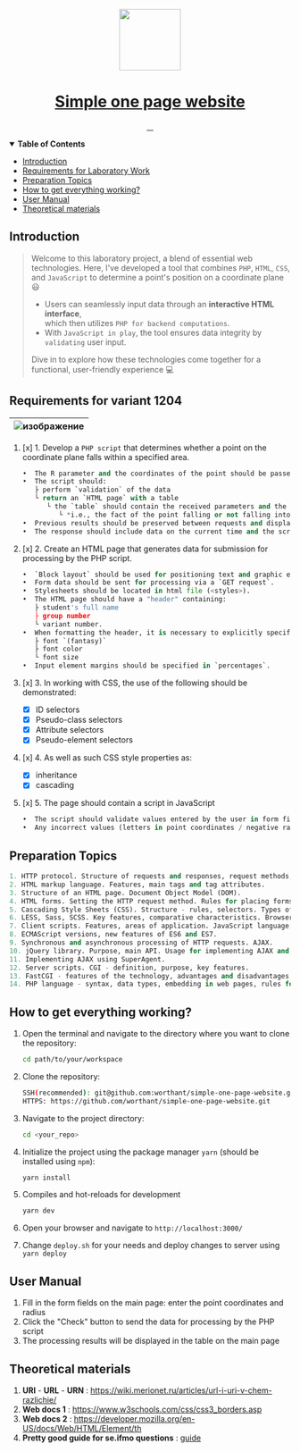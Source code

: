 <p align="center">
  <a href="https://ibb.co/Sv4F0Yq">
    <picture>
      <img src="https://i.ibb.co/nkNxfdh/html.png" height="110">
    </picture>
    <h1 align="center">Simple one page website</h1>
  </a>
</p>

<p align="center">
  <a aria-label="Repo size" href="https://github.com/worthant/simple-one-page-website">
    <img alt="" src="https://img.shields.io/github/repo-size/worthant/simple-one-page-website?style=for-the-badge&logo=github">
  </a>
  <a aria-label="Translation" href="./README_RU.md">
    <img alt="" src="https://img.shields.io/badge/translation-RU-red?style=for-the-badge">
  </a>
  <a aria-label="Build Status" href="https://github.com/worthant/simple-one-page-website/actions">
    <img alt="" src="https://img.shields.io/github/actions/workflow/status/worthant/simple-one-page-website/php.yaml?branch=main&style=for-the-badge&logo=github-actions">
  </a>
  <a aria-label="License" href="./LICENSE">
    <img alt="" src="https://img.shields.io/github/license/worthant/simple-one-page-website?style=for-the-badge">
  </a>
</p>

<details open>
   <summary><b>Table of Contents</b></summary>

- [Introduction](#intro)
- [Requirements for Laboratory Work](#requirements)
- [Preparation Topics](#preparation)
- [How to get everything working?](#setup)
- [User Manual](#manual)
- [Theoretical materials](#theory)

</details>

<a id="intro"></a>

## Introduction

> Welcome to this laboratory project, a blend of essential web technologies. Here, I've developed a tool that combines `PHP`, `HTML`, `CSS`, and `JavaScript` to determine a point's position on a coordinate plane :smiley:
>
> - Users can seamlessly input data through an **interactive HTML interface**,  
> which then utilizes `PHP for backend computations`.  
> - With `JavaScript in play`, the tool ensures data integrity by `validating` user input.  
>
> Dive in to explore how these technologies come together for a functional, user-friendly experience :computer:

<a id="requirements"></a>

## Requirements for variant 1204

   |![изображение](https://github.com/worthant/simple-one-page-website/assets/43885024/4e3bc97e-313b-4592-9476-2a8cd112fe10)|
   |:-:|

   1. [x] 1. Develop a `PHP script` that determines whether a point on the coordinate plane falls within a specified area.

      ```python
      •  The R parameter and the coordinates of the point should be passed to the script via an `HTTP request`.
      •  The script should:
         ├ perform `validation` of the data
         └ return an `HTML page` with a table
            └ the `table` should contain the received parameters and the result of the calculations
               └ *i.e., the fact of the point falling or not falling into the area*
      •  Previous results should be preserved between requests and displayed in the table.
      •  The response should include data on the current time and the script execution time.

   2. [x] 2. Create an HTML page that generates data for submission for processing by the PHP script.

       ```python
       •  `Block layout` should be used for positioning text and graphic elements.
       •  Form data should be sent for processing via a `GET request`.
       •  Stylesheets should be located in html file (<styles>).
       •  The HTML page should have a "header" containing:
          ├ student's full name
          ├ group number
          └ variant number. 
       •  When formatting the header, it is necessary to explicitly specify (in the cascading stylesheet):
          ├ font `(fantasy)`
          ├ font color
          └ font size
       •  Input element margins should be specified in `percentages`.
       ```

   3. [x] 3. In working with CSS, the use of the following should be demonstrated:
      - [x] ID selectors
      - [x] Pseudo-class selectors
      - [x] Attribute selectors
      - [x] Pseudo-element selectors

   4. [x] 4. As well as such CSS style properties as:
      - [x] inheritance
      - [x] cascading

   5. [x] 5. The page should contain a script in JavaScript

       ```python
       •  The script should validate values entered by the user in form fields
       •  Any incorrect values (letters in point coordinates / negative radius / ... ) should be blocked.
       ```

<a id="preparation"></a>

## Preparation Topics

   ```python
   1. HTTP protocol. Structure of requests and responses, request methods, server response codes, request and response headers.
   2. HTML markup language. Features, main tags and tag attributes.
   3. Structure of an HTML page. Document Object Model (DOM).
   4. HTML forms. Setting the HTTP request method. Rules for placing forms on pages, types of input fields.
   5. Cascading Style Sheets (CSS). Structure - rules, selectors. Types of selectors, features of their application. Rule priorities. Advantages of CSS over direct style setting via tag attributes.
   6. LESS, Sass, SCSS. Key features, comparative characteristics. Browser compatibility, translation into "ordinary" CSS.
   7. Client scripts. Features, areas of application. JavaScript language.
   8. ECMAScript versions, new features of ES6 and ES7.
   9. Synchronous and asynchronous processing of HTTP requests. AJAX.
   10. jQuery library. Purpose, main API. Usage for implementing AJAX and working with DOM.
   11. Implementing AJAX using SuperAgent.
   12. Server scripts. CGI - definition, purpose, key features.
   13. FastCGI - features of the technology, advantages and disadvantages relative to CGI.
   14. PHP language - syntax, data types, embedding in web pages, rules for handling HTTP requests. Features of the implementation of OOP principles in PHP.
   ```

<a id="setup"></a>

## How to get everything working?

   1. Open the terminal and navigate to the directory where you want to clone the repository:

      ```bash
      cd path/to/your/workspace
      ```

   2. Clone the repository:

      ```bash
      SSH(recommended): git@github.com:worthant/simple-one-page-website.git
      HTTPS: https://github.com/worthant/simple-one-page-website.git
      ```

   3. Navigate to the project directory:

      ```bash
      cd <your_repo>
      ```

   4. Initialize the project using the package manager `yarn` (should be installed using `npm`):

      ```bash
      yarn install
      ```

   5. Compiles and hot-reloads for development

      ```bash
      yarn dev
      ```

   6. Open your browser and navigate to `http://localhost:3000/`

   7. Change `deploy.sh` for your needs and deploy changes to server using `yarn deploy`

<a id="manual"></a>

## User Manual

   1. Fill in the form fields on the main page: enter the point coordinates and radius
   2. Click the "Check" button to send the data for processing by the PHP script
   3. The processing results will be displayed in the table on the main page

<a id="theory"></a>

## Theoretical materials

   1. **URI** - **URL** - **URN** : <https://wiki.merionet.ru/articles/url-i-uri-v-chem-razlichie/>
   2. **Web docs 1** : <https://www.w3schools.com/css/css3_borders.asp>
   3. **Web docs 2** : <https://developer.mozilla.org/en-US/docs/Web/HTML/Element/th>
   4. **Pretty good guide for se.ifmo questions** : [guide](https://docs.google.com/document/u/0/d/13eAoOwDXg1enr3eFeawcM76AAhufZljDA4XYcNYAyDg/mobilebasic)
